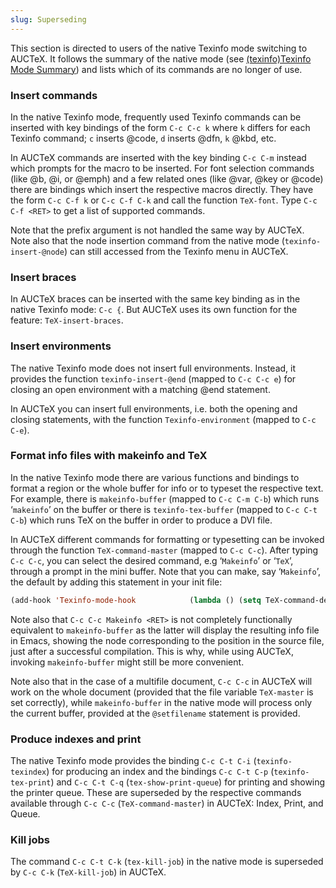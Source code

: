 ```yaml
---
slug: Superseding
---
```


This section is directed to users of the native Texinfo mode switching to AUCTeX. It follows the summary of the native mode (see [(texinfo)Texinfo Mode Summary](Texinfo-Mode-Summary)) and lists which of its commands are no longer of use.

### Insert commands

In the native Texinfo mode, frequently used Texinfo commands can be inserted with key bindings of the form `C-c C-c k` where `k` differs for each Texinfo command; `c` inserts @code, `d` inserts @dfn, `k` @kbd, etc.

In AUCTeX commands are inserted with the key binding `C-c C-m` instead which prompts for the macro to be inserted. For font selection commands (like @b, @i, or @emph) and a few related ones (like @var, @key or @code) there are bindings which insert the respective macros directly. They have the form `C-c C-f k` or `C-c C-f C-k` and call the function `TeX-font`. Type `C-c C-f <RET>` to get a list of supported commands.

Note that the prefix argument is not handled the same way by AUCTeX. Note also that the node insertion command from the native mode (`texinfo-insert-@node`) can still accessed from the Texinfo menu in AUCTeX.

### Insert braces

In AUCTeX braces can be inserted with the same key binding as in the native Texinfo mode: `C-c {`. But AUCTeX uses its own function for the feature: `TeX-insert-braces`.

### Insert environments

The native Texinfo mode does not insert full environments. Instead, it provides the function `texinfo-insert-@end` (mapped to `C-c C-c e`) for closing an open environment with a matching @end statement.

In AUCTeX you can insert full environments, i.e. both the opening and closing statements, with the function `Texinfo-environment` (mapped to `C-c C-e`).

### Format info files with makeinfo and TeX

In the native Texinfo mode there are various functions and bindings to format a region or the whole buffer for info or to typeset the respective text. For example, there is `makeinfo-buffer` (mapped to `C-c C-m C-b`) which runs ‘`makeinfo`’ on the buffer or there is `texinfo-tex-buffer` (mapped to `C-c C-t C-b`) which runs TeX on the buffer in order to produce a DVI file.

In AUCTeX different commands for formatting or typesetting can be invoked through the function `TeX-command-master` (mapped to `C-c C-c`). After typing `C-c C-c`, you can select the desired command, e.g ‘`Makeinfo`’ or ‘`TeX`’, through a prompt in the mini buffer. Note that you can make, say ‘`Makeinfo`’, the default by adding this statement in your init file:

```lisp
(add-hook 'Texinfo-mode-hook            (lambda () (setq TeX-command-default "Makeinfo"))) 
```

Note also that `C-c C-c Makeinfo <RET>` is not completely functionally equivalent to `makeinfo-buffer` as the latter will display the resulting info file in Emacs, showing the node corresponding to the position in the source file, just after a successful compilation. This is why, while using AUCTeX, invoking `makeinfo-buffer` might still be more convenient.

Note also that in the case of a multifile document, `C-c C-c` in AUCTeX will work on the whole document (provided that the file variable `TeX-master` is set correctly), while `makeinfo-buffer` in the native mode will process only the current buffer, provided at the `@setfilename` statement is provided.

### Produce indexes and print

The native Texinfo mode provides the binding `C-c C-t C-i` (`texinfo-texindex`) for producing an index and the bindings `C-c C-t C-p` (`texinfo-tex-print`) and `C-c C-t C-q` (`tex-show-print-queue`) for printing and showing the printer queue. These are superseded by the respective commands available through `C-c C-c` (`TeX-command-master`) in AUCTeX: Index, Print, and Queue.

### Kill jobs

The command `C-c C-t C-k` (`tex-kill-job`) in the native mode is superseded by `C-c C-k` (`TeX-kill-job`) in AUCTeX.
